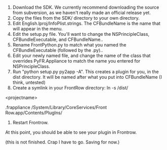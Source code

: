   1. Download the SDK. We currently recommend downloading the source from subversion, as we haven't really made an official release yet.
  1. Copy the files from the SDK/ directory to your own directory.
  1. Edit English.lproj/InfoPlist.strings. The CFBundleName is the name that will appear in the menu.
  1. Edit the setup.py file. You'll want to change the NSPrincipleClass, CFBundleExecutable, and CFBundleName..
  1. Rename FrontPython.py to match what you named the CFBundleExecutable (followed by the .py)..
  1. Edit your newly named file, and change the name of the class that overrides PyFR.Appliance to match the name you entered for NSPrincipleClass.
  1. Run "python setup.py py2app -A". This creates a plugin for you, in the dist directory. It will be named after what you put into CFBundleName (I think, untested)
  1. Create a symlink in your FrontRow directory: ln -s <path to your project>/dist/

&lt;projectname&gt;

.frappliance /System/Library/CoreServices/Front Row.app/Contents/PlugIns/
  1. Restart Frontrow.

At this point, you should be able to see your plugin in Frontrow.

(this is not finished. Crap I have to go. Saving for now.)